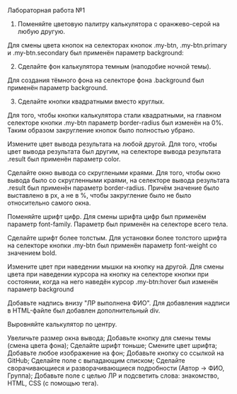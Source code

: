 Лабораторная работа №1

1. Поменяйте цветовую палитру калькулятора с оранжево-серой на любую другую.

Для смены цвета кнопок на селекторах кнопок .my-btn, .my-btn.primary и .my-btn.secondary был применён параметр background:

2. Сделайте фон калькулятора темным (наподобие ночной темы).

Для создания тёмного фона на селекторе фона .background был применён параметр background.

3. Сделайте кнопки квадратными вместо круглых.

Для того, чтобы кнопки калькулятора стали квадратными, на главном селекторе кнопки .my-btn параметр border-radius был изменён на 0%. Таким образом закругление кнопок было полностью убрано.

Измените цвет вывода результата на любой другой. Для того, чтобы цвет вывода результата был другим, на селекторе вывода результата .result был применён параметр color.

Сделайте окно вывода со скруглеными краями. Для того, чтобы окно вывода было со скругленными краями, на селекторе вывода результата .result был применён параметр border-radius. Причём значение было выставлено в px, а не в %, чтобы закругление было не было относительно самого окна.

Поменяйте шрифт цифр. Для смены шрифта цифр был применём параметр font-family. Параметр был применён на селекторе всего тела.

Сделайте шрифт более толстым. Для установки более толстого шрифта на селекторе кнопки .my-btn был применён параметр font-weight со значением bold.

Измените цвет при наведении мышки на кнопку на другой. Для смены цвета при наведении курсора на кнопку на селекторе кнопки при состоянии, когда на него наведён курсор .my-btn:hover был изменён параметр background

Добавьте надпись внизу "ЛР выполнена ФИО". Для добавления надписи в HTML-файле был добавлен дополнительный div.

Выровняйте калькулятор по центру.

Увеличьте размер окна вывода; Добавьте кнопку для смены темы (смена цвета фона); Сделайте шрифт тоньше; Смените цвет шрифта; Добавьте любое изображение на фон; Добавьте кнопку со ссылкой на GitHub; Сделайте поле с выпадающим списком; Сделайте сворачивающиеся и разворачивающиеся подробности (Автор -> ФИО, Группа); Добавьте поле с целью ЛР и подсветить слова: знакомство, HTML, CSS (с помощью тега).
